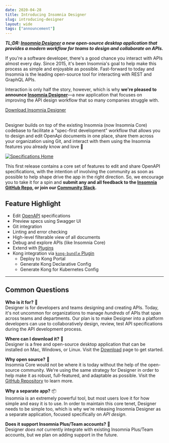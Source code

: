 ```yaml
---
date: 2020-04-28
title: Introducing Insomnia Designer
slug: introducing-designer
layout: wide
tags: ["announcement"]
---
```


**_TL;DR: [Insomnia Designer](/products/designer/) a new open-source desktop application that 
provides a modern workflow for teams to design and collaborate on APIs._**

<!--more-->

If you're a software developer, there's a good chance you interact with APIs almost every day. 
Since 2015, it's been Insomnia's goal to help make this process as simple and enjoyable as 
possible. Fast-forward to today and Insomnia is the leading open-source tool for interacting 
with REST and GraphQL APIs.

Interaction is only half the story, however, which is why **we're pleased to announce 
[Insomnia Designer](/products/designer/)**—a new application that focuses on improving the 
API design workflow that so many companies struggle with.

<div class="center">
  <a href="/download/" class="button">
    Download Insomnia Designer
  </a>
  <br><br>
</div>

Designer builds on top of the existing Insomnia (now Insomnia Core) codebase to facilitate a 
"spec-first development" workflow that allows you to design and edit OpenApi documents in one 
place, share them across your organization using Git, and interact with them using the Insomnia
features you already know and love 💜

[![Specifications Home](/images/blog/designer-screens.png)](/images/blog/designer-screens.png)

This first release contains a core set of features to edit and share OpenAPI specifications, with
the intention of involving the community as soon as possible to help shape drive the app in the
right direction. So, we encourage you to take it for a spin and **submit any and all feedback to
the [Insomnia GitHub Repo](https://github.com/Kong/insomnia), or join our 
[Community Slack](https://chat.insomnia.rest).**

## Feature Highlight

- Edit [OpenAPI](https://swagger.io/docs/specification/about/) specifications
- Preview specs using Swagger UI
- Git integration
- Linting and error checking
- High-level filterable view of all documents
- Debug and explore APIs (like Insomnia Core)
- Extend with [Plugins](/plugins/)
- Kong integration via [`kong-bundle` Plugin](https://insomnia.rest/plugins/insomnia-plugin-kong-bundle/) 
    - Deploy to Kong Portal
    - Generate Kong Declarative Config
    - Generate Kong for Kubernetes Config

---

## Common Questions

**Who is it for?** 🤗<br>
Designer is for developers and teams designing and creating APIs. Today, it's not 
uncommon for organizations to manage _hundreds_ of APIs that span across teams and departments. 
Our plan is to make Designer into a platform developers can use to collaboratively design, 
review, test API specifications during the API development process.

**Where can I download it?** 🛒<br>
Designer is a free and open-source desktop application that can be installed on Mac, Windows, or
Linux. Visit the [Download](/download/) page to get started.

**Why open source?** 💜<br>
Insomnia Core would not be where it is today without the help of the open-source community. We're
using the same strategy for Designer in order to help make it as robust, full-featured, and 
adaptable as possible. Visit the [GitHub Repository](https://github.com/kong/insomnia/) to learn 
more.

**Why a separate app?** 📦<br>
Insomnia is an extremely powerful tool, but most users love it for how simple and easy it is to
use. In order to maintain this core tenet, Designer needs to be simple too, which is why
we're releasing Insomnia Designer as a separate application, focused specifically on _API design_.

**Does it support Insomnia Plus/Team accounts?** 💼<br>
Designer _does not_ currently integrate with existing Insomnia Plus/Team accounts, but we plan on
adding support in the future.
